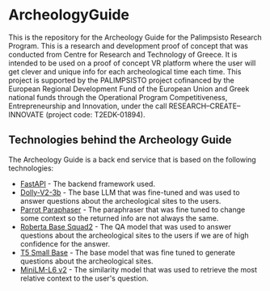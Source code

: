 # ArcheologyGuide
This is the repository for the Archeology Guide for the Palimpsisto Research Program. This is a research and development proof of concept that was conducted from Centre for Research and Technology of Greece.
It is intended to be used on a proof of concept VR platform where the user will get clever and unique info for each archeological time each time.
This project is supported by the PALIMPSISTO project cofinanced by the European Regional Development Fund of the European Union and Greek national funds through the Operational Program Competitiveness, Entrepreneurship and Innovation, under the call RESEARCH–CREATE– INNOVATE (project code: T2EDK-01894).



## Technologies behind the Archeology Guide
The Archeology Guide is a back end service that is based on the following technologies:
* [FastAPI](https://fastapi.tiangolo.com/) - The  backend framework used.
* [Dolly-V2-3b](https://huggingface.co/databricks/dolly-v2-3b) - The base LLM that was fine-tuned and was used to answer questions about the archeological sites to the users.
* [Parrot Paraphaser](https://huggingface.co/prithivida/parrot_paraphraser_on_T5) - The paraphraser that was fine tuned to change some context so the returned info are not always the same.
* [Roberta Base Squad2](https://huggingface.co/deepset/roberta-base-squad2) - The QA model that was used to answer questions about the archeological sites to the users if we are of high confidence for the answer.
* [T5 Small Base](https://huggingface.co/allenai/t5-small-squad2-question-generation) - The base model that was fine tuned to generate questions about the archeological sites.
* [MiniLM-L6 v2](https://huggingface.co/sentence-transformers/all-MiniLM-L6-v2) - The similarity model that was used to retrieve the most relative context to the user's question.
